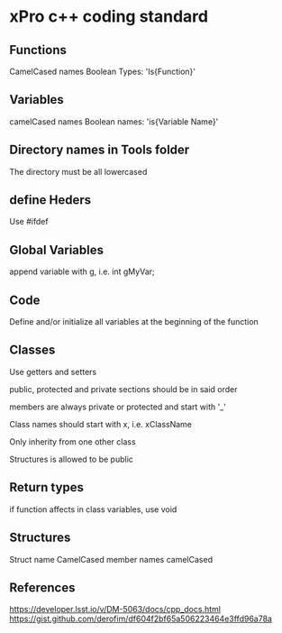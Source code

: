 # xPro c++ coding standard


## Functions
CamelCased names
Boolean Types: 'Is{Function}'

## Variables
camelCased names
Boolean names: 'is{Variable Name}'

## Directory names in Tools folder
The directory must be all lowercased 

## define Heders
Use #ifdef

## Global Variables
append variable with g, i.e. int gMyVar;

## Code
Define and/or initialize all variables at the beginning of the function

## Classes
Use getters and setters 

public, protected and private sections should be in said order 

members are always private or protected and start with '_' 

Class names should start with x, i.e. xClassName

Only inherity from one other class

Structures is allowed to be public

## Return types
if function affects in class variables, use void

## Structures
Struct name CamelCased
member names camelCased

## References
https://developer.lsst.io/v/DM-5063/docs/cpp_docs.html
https://gist.github.com/derofim/df604f2bf65a506223464e3ffd96a78a 